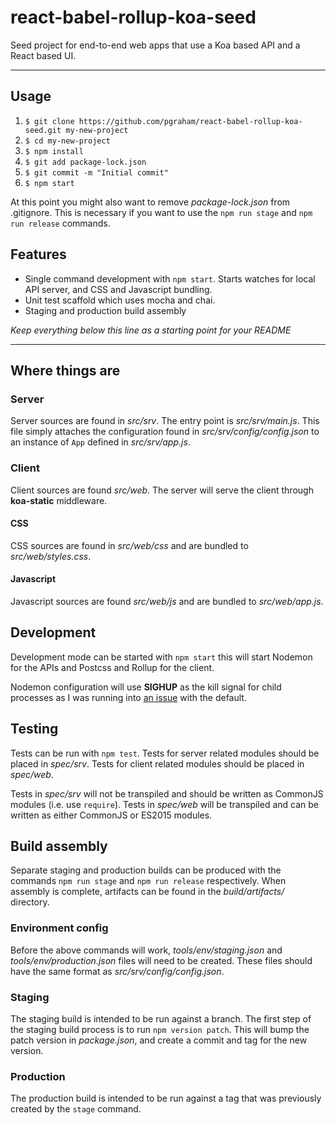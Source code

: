 # react-babel-rollup-koa-seed

Seed project for end-to-end web apps that use a Koa based API and a React based
UI.

----

## Usage

 1. `$ git clone https://github.com/pgraham/react-babel-rollup-koa-seed.git my-new-project`
 2. `$ cd my-new-project`
 3. `$ npm install`
 4. `$ git add package-lock.json`
 5. `$ git commit -m "Initial commit"`
 6. `$ npm start`

At this point you might also want to remove _package-lock.json_ from .gitignore.
This is necessary if you want to use the `npm run stage` and `npm run release`
commands.

## Features

 - Single command development with `npm start`. Starts watches for local API
   server, and CSS and Javascript bundling.
 - Unit test scaffold which uses mocha and chai.
 - Staging and production build assembly

*Keep everything below this line as a starting point for your README*

----

## Where things are

### Server

Server sources are found in _src/srv_. The entry point is _src/srv/main.js_.
This file simply attaches the configuration found in
_src/srv/config/config.json_ to an instance of `App` defined in
_src/srv/app.js_.

### Client

Client sources are found _src/web_. The server will serve the client through
**koa-static** middleware.

#### CSS

CSS sources are found in _src/web/css_ and are bundled to _src/web/styles.css_.

#### Javascript

Javascript sources are found _src/web/js_ and are bundled to _src/web/app.js_.

## Development

Development mode can be started with `npm start` this will start Nodemon for the
APIs and Postcss and Rollup for the client.

Nodemon configuration will use **SIGHUP** as the kill signal for child processes
as I was running into [an issue](https://github.com/remy/nodemon/issues/1025)
with the default.

## Testing

Tests can be run with `npm test`. Tests for server related modules should be
placed in _spec/srv_. Tests for client related modules should be placed in
_spec/web_.

Tests in _spec/srv_ will not be transpiled and should be
written as CommonJS modules (i.e. use `require`). Tests in _spec/web_ will be
transpiled and can be written as either CommonJS or ES2015 modules.

## Build assembly

Separate staging and production builds can be produced with the commands `npm
run stage` and `npm run release` respectively. When assembly is complete,
artifacts can be found in the _build/artifacts/_ directory.

### Environment config

Before the above commands will work, _tools/env/staging.json_ and
_tools/env/production.json_ files will need to be created. These files should
have the same format as _src/srv/config/config.json_.

### Staging

The staging build is intended to be run against a branch. The first step of the
staging build process is to run `npm version patch`. This will bump the patch
version in _package.json_, and create a commit and tag for the new version.

### Production

The production build is intended to be run against a tag that was previously
created by the `stage` command.
